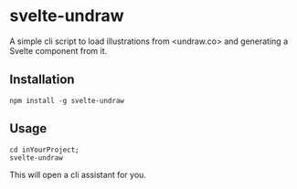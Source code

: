 # svelte-undraw

A simple cli script to load illustrations from <undraw.co> and generating a Svelte component from it.

## Installation

```
npm install -g svelte-undraw
```

## Usage

```
cd inYourProject;
svelte-undraw
```
This will open a cli assistant for you.
